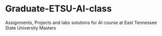# Graduate-ETSU-AI-class
Assignments, Projects and labs solutions for AI course at East Tennessee State University Masters 
